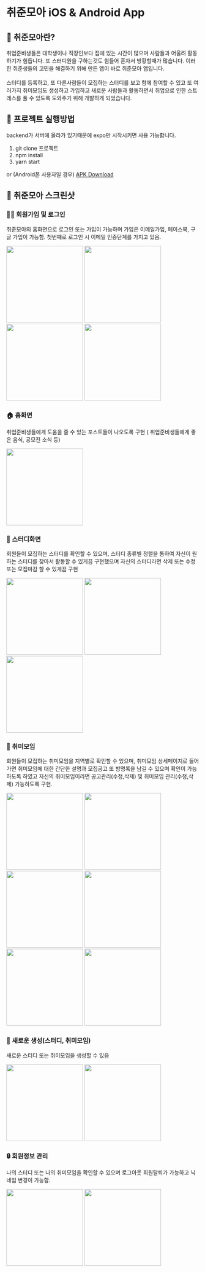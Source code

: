 # 취준모아 iOS & Android App

## 📖 취준모아란?
취업준비생들은 대학생이나 직장인보다 집에 있는 시간이 많으며 사람들과 어울려 활동하기가 힘듭니다. 또 스터디원을 구하는것도 힘들어 혼자서 방황할때가 많습니다. 이러한 취준생들의 고민을 해결하기 위해 만든 앱이 바로 취준모아 앱입니다. <br><br>
스터디를 등록하고, 또 다른사람들이 모집하는 스터디를 보고 함께 참여할 수 있고 또 여러가지 취미모임도 생성하고 가입하고 새로운 사람들과 활동하면서 취업으로 인한 스트레스를 풀 수 있도록 도와주기 위해 개발하게 되었습니다. <br>

## 🧐 프로젝트 실행방법
backend가 서버에 올라가 있기때문에 expo만 시작시키면 사용 가능합니다.
1. git clone 프로젝트
2. npm install
3. yarn start 

or (Android폰 사용자일 경우)
<a href="./jobseekerall_app-818facd38b0e4307a6e33a130a1b8749-signed.apk">APK Download</a>

## 📸 취준모아 스크린샷
### 👩‍💻 회원가입 및 로그인 
취준모아의 홈화면으로 로그인 또는 가입이 가능하며 가입은 이메일가입, 페이스북, 구글 가입이 가능함. 첫번째로 로그인 시 이메일 인증단계를 가지고 있음.

<div>
    <img src="screenshot/1.jpeg" width="200"/>
    <img src="screenshot/2.jpeg" width="200"/>
    <img src="screenshot/4.jpeg" width="200"/>
    <img src="screenshot/3.jpeg" width="200"/>
</div>

### 🏠 홈화면 
취업준비생들에게 도움을 줄 수 있는 포스트들이 나오도록 구현 ( 취업준비생들에게 좋은 음식, 공모전 소식 등)

<div>
    <img src="screenshot/5.png" width="200"/>
</div>

### 📕 스터디화면
회원들이 모집하는 스터디를 확인할 수 있으며, 스터디 종류별 정렬을 통하여 자신이 원하는 스터디를 찾아서 활동할 수 있게끔 구현했으며 자신의 스터디라면 삭제 또는 수정 또는 모집마감 할 수 있게끔 구현

<div>
    <img src="screenshot/6.png" width="200"/>
    <img src="screenshot/7.png" width="200"/>
    <img src="screenshot/8.png" width="200"/>
</div>

### 👬 취미모임
회원들이 모집하는 취미모임을 지역별로 확인할 수 있으며, 취미모임 상세페이지로 들어가면 취미모임에 대한 간단한 설명과 모집공고 또 방명록을 남길 수 있으며 확인이 가능하도록 하였고 자신의 취미모임이라면 공고관리(수정,삭제) 및 취미모임 관리(수정,삭제) 가능하도록 구현.

<div>
    <img src="screenshot/9.png" width="200"/>
    <img src="screenshot/10.png" width="200"/>
    <img src="screenshot/11.png" width="200"/>
    <img src="screenshot/12.png" width="200"/>
</div>
<div>
    <img src="screenshot/13.png" width="200"/>
    <img src="screenshot/14.png" width="200"/>
</div>

### 🎉 새로운 생성(스터디, 취미모임)
새로운 스터디 또는 취미모임을 생성할 수 있음

<div>
    <img src="screenshot/15.png" width="200"/>
    <img src="screenshot/16.png" width="200"/>
</div>

### 🔒 회원정보 관리
나의 스터디 또는 나의 취미모임을 확인할 수 있으며 로그아웃 회원탈퇴가 가능하고 닉네임 변경이 가능함.

<div>
    <img src="screenshot/17.png" width="200"/>
    <img src="screenshot/18.png" width="200"/>
</div>